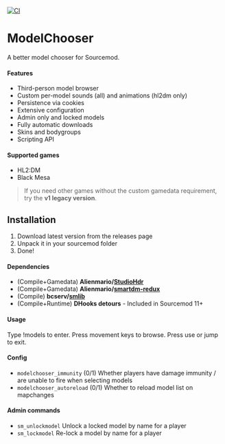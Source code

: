 [![CI](https://github.com/Alienmario/ModelChooser/actions/workflows/plugin.yml/badge.svg)](https://github.com/Alienmario/ModelChooser/actions/workflows/plugin.yml)

# ModelChooser
 A better model chooser for Sourcemod.

#### Features
- Third-person model browser
- Custom per-model sounds (all) and animations (hl2dm only)
- Persistence via cookies
- Extensive configuration
- Admin only and locked models
- Fully automatic downloads
- Skins and bodygroups
- Scripting API

#### Supported games
- HL2:DM
- Black Mesa

> If you need other games without the custom gamedata requirement, try the **v1 legacy version**.
## Installation
1. Download latest version from the releases page
2. Unpack it in your sourcemod folder
3. Done!

#### Dependencies
- (Compile+Gamedata) **Alienmario/[StudioHdr](https://github.com/Alienmario/StudioHdr)**
- (Compile+Gamedata) **Alienmario/[smartdm-redux](https://github.com/Alienmario/smartdm-redux)**
- (Compile) **bcserv/[smlib](https://github.com/bcserv/smlib/tree/transitional_syntax)**
- (Compile+Runtime) **DHooks detours** - Included in Sourcemod 11+

#### Usage
Type !models to enter. Press movement keys to browse. Press use or jump to exit.

#### Config
- `modelchooser_immunity` (0/1) Whether players have damage immunity / are unable to fire when selecting models
- `modelchooser_autoreload` (0/1) Whether to reload model list on mapchanges

#### Admin commands
- `sm_unlockmodel` Unlock a locked model by name for a player
- `sm_lockmodel` Re-lock a model by name for a player
